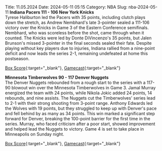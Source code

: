 Title: 11.05.2024
Date: 2024-05-11 05:15
Category: NBA 
Slug: nba-2024-05-11 
**Indiana Pacers 111 - 106 New York Knicks**  
Tyrese Haliburton led the Pacers with 35 points, including clutch plays down the stretch, as Andrew Nembhard's late 3-pointer sealed a 111-106 victory over the Knicks in Game 3 of the Eastern Conference semifinals. Nembhard, who was scoreless before the shot, came through when it counted. The Knicks were led by Donte DiVincenzo's 35 points, but Jalen Brunson's missed 3-pointer in the final seconds sealed their fate. Despite playing without key players due to injuries, Indiana rallied from a nine-point deficit and now leads the series 2-1, remaining undefeated at home this postseason. 

[Box Score](https://www.nba.com/game/nyk-vs-ind-0042300213/box-score){:target="_blank"}, [Gamecast](https://www.nba.com/game/nyk-vs-ind-0042300213){:target="_blank"}<br>

**Minnesota Timberwolves 90 - 117 Denver Nuggets**  
The Denver Nuggets rebounded from a rough start to the series with a 117-90 blowout win over the Minnesota Timberwolves in Game 3. Jamal Murray energized the team with 24 points, while Nikola Jokic added 24 points, 14 rebounds, and nine assists. The Nuggets cut the Timberwolves' series lead to 2-1 with their strong shooting from 3-point range. Anthony Edwards led the Wolves with 19 points, but they struggled to keep up with Denver's pace and fell behind by as many as 34 points. This win marked a significant step forward for Denver, breaking the 100-point barrier for the first time in the series. Murray, who faced criticism after a poor start, showed improvement and helped lead the Nuggets to victory. Game 4 is set to take place in Minneapolis on Sunday night. 

[Box Score](https://www.nba.com/game/den-vs-min-0042300233/box-score){:target="_blank"}, [Gamecast](https://www.nba.com/game/den-vs-min-0042300233){:target="_blank"}<br>

